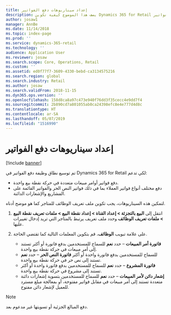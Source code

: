 ```yaml
---
title: إعداد سيناريوهات دفع الفواتير
description: يصف هذا الموضوع كيفية تكوين Dynamics 365 for Retail لدعم مختلف السيناريوهات ذات الصلة بدفع الفواتير.
author: josaw1
manager: AnnBe
ms.date: 11/14/2018
ms.topic: index-page
ms.prod: ''
ms.service: dynamics-365-retail
ms.technology: ''
audience: Application User
ms.reviewer: josaw
ms.search.scope: Core, Operations, Retail
ms.custom: ''
ms.assetid: ed0f77f7-3609-4330-bebd-ca3134575216
ms.search.region: global
ms.search.industry: Retail
ms.author: josaw
ms.search.validFrom: 2018-11-15
ms.dyn365.ops.version: ''
ms.openlocfilehash: 158d8ca8a97c473e940f76dd3f35cecc4e9dd7f4
ms.sourcegitcommit: 2b890cd7a801055ab0ca24398efc8e4e777d4d8c
ms.translationtype: HT
ms.contentlocale: ar-SA
ms.lasthandoff: 05/07/2019
ms.locfileid: "1516990"
---
```

# <a name="set-up-pay-invoice-scenarios"></a>إعداد سيناريوهات دفع الفواتير

[!include [banner](includes/banner.md)]

تم توسيع نطاق وظيفة دفع الفواتير في Dynamics 365 for Retail لكي تدعم:

- دفع فواتير أوامر مبيعات متعددة في حركة نقطة بيع واحدة.
- دفع مختلف أنواع فواتير العملاء بما في ذلك فواتير النص الحر والفواتير القائمة على المشاريع والإشعارات الدائنة.

لتمكين هذه السيناريوهات، يجب تكوين ملف تعريف الوظائف للمتاجر كما هو موضح أدناه.

1. انتقل إلى **البيع بالتجزئة \> إعداد القناة \> إعداد نقطة البيع \> ملفات تعريف نقطة البيع \> ملفات تعريف الوظائف** وحدد ملف تعريف يرتبط بالمتاجر التي تريد إدخال تغييرات عليها.
2. على علامة تبويب **الوظائف**، قم بتكوين المعلمات التالية كما تقتضي الحاجة.

    - **فاتورة أمر المبيعات** – حدد **نعم** للسماح للمستخدمين بدفع فاتورة أو أكثر تستند إلى أمر مبيعات في حركة نقطة بيع واحدة.
    - **فاتورة النص الحر** – حدد **نعم‏‎** للسماح للمستخدمين بدفع فاتورة واحدة أو أكثر تستند إلى نص حر في حركة نقطة بيع واحدة.
    - **فاتورة المشروع** – حدد **نعم** للسماح للمستخدمين بدفع فاتورة واحدة أو أكثر تستند إلى مشروع في حركة نقطة بيع واحدة.
    - **إشعار دائن لأمر المبيعات** – حدد **نعم** للسماح للمستخدمين بتسوية إشعارات دائنة متعددة تستند إلى أمر مبيعات في مقابل فواتير مفتوحة، أو بمعالجة مبلغ مسترد للعميل لإشعار دائن مفتوح.

> [!NOTE]
> دفع المبالغ الجزئية أو تسويتها غير مدعوم بعد.
